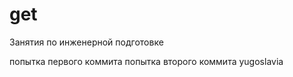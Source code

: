 # get
Занятия по инженерной подготовке

попытка первого коммита
попытка второго коммита
yugoslavia

